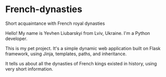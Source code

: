 # French-dynasties
Short acquaintance with French royal dynasties

Hello! My name is Yevhen Liubarskyi from Lviv, Ukraine. I'm a Python developer. 

This is my pet project. It's a simple dynamic web application built on Flask framework, using Jinja, templates, paths, and inheritance.

It tells us about all the dynasties of French kings existed in history, using very short information.
